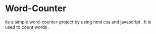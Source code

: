 # Word-Counter
its a simple word-counter-project by using html css and javascript . It is used to count words .
